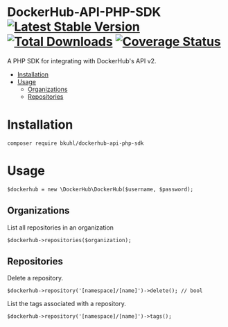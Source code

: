 # DockerHub-API-PHP-SDK [![Latest Stable Version](https://poser.pugx.org/bkuhl/dockerhub-api-php-sdk/v/stable.png)](https://packagist.org/packages/bkuhl/dockerhub-api-php-sdk) [![Total Downloads](https://poser.pugx.org/bkuhl/dockerhub-api-php-sdk/downloads.png)](https://packagist.org/packages/bkuhl/dockerhub-api-php-sdk) [![Coverage Status](https://coveralls.io/repos/github/bkuhl/dockerhub-api-php-sdk/badge.svg)](https://coveralls.io/github/bkuhl/dockerhub-api-php-sdk)

A PHP SDK for integrating with DockerHub's API v2.  

* [Installation](#installation)
* [Usage](#usage)
  * [Organizations](#organizations)
  * [Repositories](#repositories)

<a name='installation'></a>

# Installation

```
composer require bkuhl/dockerhub-api-php-sdk
```

<a name='usage'></a>

# Usage

```
$dockerhub = new \DockerHub\DockerHub($username, $password);
```

<a name='organizations'></a>

## Organizations

List all repositories in an organization

```
$dockerhub->repositories($organization);
```

<a name='repositories'></a>

## Repositories

Delete a repository.

```
$dockerhub->repository('[namespace]/[name]')->delete(); // bool
```

List the tags associated with a repository.

```
$dockerhub->repository('[namespace]/[name]')->tags();
```